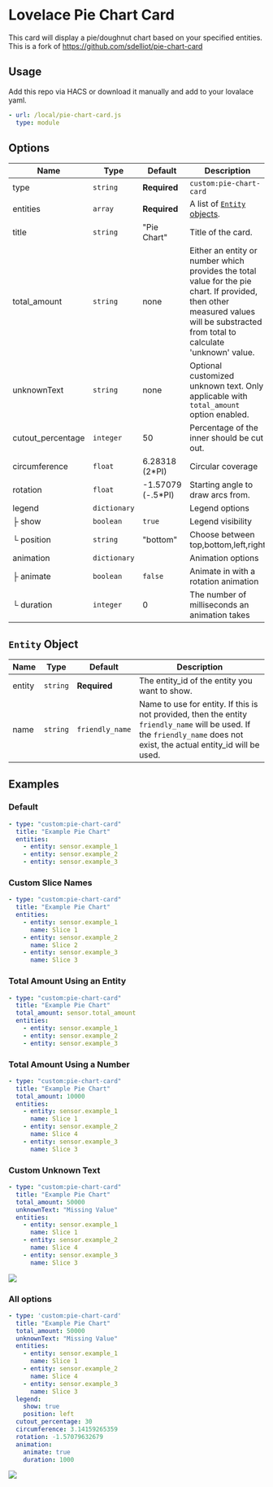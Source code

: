 # Lovelace Pie Chart Card

This card will display a pie/doughnut chart based on your specified entities. This is a fork of https://github.com/sdelliot/pie-chart-card 


## Usage

Add this repo via HACS or 
download it manually and add to your lovalace yaml.
```yaml
- url: /local/pie-chart-card.js
  type: module
```

## Options

| Name              | Type         | Default           | Description
| ----------------- | ------------ | ----------------- | -----------
| type              | `string`     | **Required**      | `custom:pie-chart-card`
| entities          | `array`      | **Required**      | A list of [`Entity` objects](#entity-object).
| title             | `string`     | "Pie Chart"       | Title of the card.
| total_amount      | `string`     | none              | Either an entity or number which provides the total value for the pie chart. If provided, then other measured values will be substracted from total to calculate 'unknown' value.
| unknownText       | `string`     | none              | Optional customized unknown text. Only applicable with `total_amount` option enabled.
| cutout_percentage | `integer`    | 50                | Percentage of the inner should be cut out. 
| circumference     | `float`      |  6.28318  (2*PI)  | Circular coverage 
| rotation          | `float`      | -1.57079 (-.5*PI) | Starting angle to draw arcs from.
| legend            | `dictionary` |                   | Legend options |
| ├ show            | `boolean`    | `true`            | Legend visibility
| └ position        | `string`     | "bottom"          |  Choose between top,bottom,left,right |
| animation         | `dictionary` |                   | Animation options |
| ├ animate         | `boolean`    | `false`           | Animate in with a rotation animation |
| └ duration        | `integer`    | 0                 | The number of milliseconds an animation takes |




## `Entity` Object
| Name    | Type      | Default         | Description
| ------- | --------- | --------------- | -----------
| entity  | `string`  | **Required**    | The entity_id of the entity you want to show.                  |
| name    | `string`  | `friendly_name` | Name to use for entity. If this is not provided, then the entity `friendly_name` will be used. If the `friendly_name` does not exist, the actual entity_id will be used.                                       |

## Examples

### Default
```yaml
- type: "custom:pie-chart-card"
  title: "Example Pie Chart"
  entities:
    - entity: sensor.example_1
    - entity: sensor.example_2
    - entity: sensor.example_3
```

### Custom Slice Names
```yaml
- type: "custom:pie-chart-card"
  title: "Example Pie Chart"
  entities:
    - entity: sensor.example_1
      name: Slice 1
    - entity: sensor.example_2
      name: Slice 2
    - entity: sensor.example_3
      name: Slice 3
```

### Total Amount Using an Entity
```yaml
- type: "custom:pie-chart-card"
  title: "Example Pie Chart"
  total_amount: sensor.total_amount
  entities:
    - entity: sensor.example_1
    - entity: sensor.example_2
    - entity: sensor.example_3
```

### Total Amount Using a Number
```yaml
- type: "custom:pie-chart-card"
  title: "Example Pie Chart"
  total_amount: 10000
  entities:
    - entity: sensor.example_1
      name: Slice 1
    - entity: sensor.example_2
      name: Slice 4
    - entity: sensor.example_3
      name: Slice 3
```

### Custom Unknown Text
```yaml
- type: "custom:pie-chart-card"
  title: "Example Pie Chart"
  total_amount: 50000
  unknownText: "Missing Value"
  entities:
    - entity: sensor.example_1
      name: Slice 1
    - entity: sensor.example_2
      name: Slice 4
    - entity: sensor.example_3
      name: Slice 3
```
![](img/pie-chart-card.png)


### All options
```yaml
- type: 'custom:pie-chart-card'
  title: "Example Pie Chart"
  total_amount: 50000
  unknownText: "Missing Value"
  entities:
    - entity: sensor.example_1
      name: Slice 1
    - entity: sensor.example_2
      name: Slice 4
    - entity: sensor.example_3
      name: Slice 3
  legend:
    show: true
    position: left
  cutout_percentage: 30
  circumference: 3.14159265359
  rotation: -1.57079632679
  animation:
    animate: true
    duration: 1000
```

![](img/pie-chart-card-custom.png)

